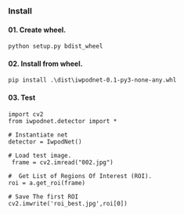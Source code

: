 ### Install
#### 01. Create wheel.

````
python setup.py bdist_wheel

````

#### 02. Install from wheel.

````
pip install .\dist\iwpodnet-0.1-py3-none-any.whl
````

#### 03. Test

````
import cv2
from iwpodnet.detector import *

# Instantiate net
detector = IwpodNet()

# Load test image.
 frame = cv2.imread("002.jpg")

#  Get List of Regions Of Interest (ROI).
roi = a.get_roi(frame)

# Save The first ROI
cv2.imwrite('roi_best.jpg',roi[0])

````